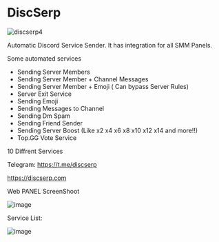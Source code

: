 # DiscSerp

![discserp4](https://user-images.githubusercontent.com/14141373/179284961-954f1d87-cf10-4ccb-abb4-42d1f18bf9cc.png)




Automatic Discord Service Sender. It has integration for all SMM Panels.

Some automated services
- Sending Server Members
- Sending Server Member + Channel Messages
- Sending Server Member + Emoji ( Can bypass Server Rules)
- Server Exit Service
- Sending Emoji
- Sending Messages to Channel
- Sending Dm Spam
- Sending Friend Sender
- Sending Server Boost (Like x2 x4 x6 x8 x10 x12 x14 and more!!)
- Top.GG Vote Service

10 Diffrent Services

Telegram: https://t.me/discserp


https://discserp.com




Web PANEL ScreenShoot

![image](https://user-images.githubusercontent.com/14141373/179258836-e10288f8-9075-4b08-a200-3aee887ca197.png)


Service List:

![image](https://user-images.githubusercontent.com/14141373/179259322-d14b819f-18b8-4fa7-82de-8a05584892a2.png)

